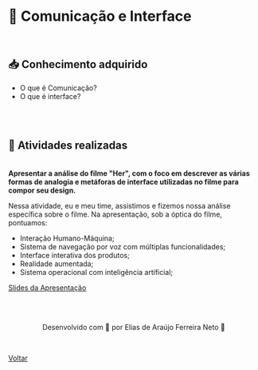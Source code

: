 <h1 id="topico1"> 👥 Comunicação e Interface </h1>

<br>

<h2> 📥 Conhecimento adquirido </h2>

- O que é Comunicação?
- O que é interface?

<br><br>

<h2> 📝 Atividades realizadas </h2>

<br>

<strong>
  Apresentar a análise do filme "Her", com o foco em descrever as várias formas de analogia e metáforas de interface 
  utilizadas no filme para compor seu design.
</strong>

<br>

<p>
  Nessa atividade, eu e meu time, assistimos e fizemos nossa análise específica sobre o filme. Na apresentação, sob a óptica do filme, pontuamos:
</p>
<ul>
  <li>Interação Humano-Máquina;</li>
  <li>Sistema de navegação por voz com múltiplas funcionalidades;</li>
  <li>Interface interativa dos produtos;</li>
  <li>Realidade aumentada;</li>
  <li>Sistema operacional com inteligência artificial;</li>
</ul>

<a href="https://www.canva.com/design/DAE89BDuA_0/DmdYwYZtYfMUeG7Yuh1ZLg/view?utm_content=DAE89BDuA_0&utm_campaign=designshare&utm_medium=link&utm_source=publishpresent#1">Slides da Apresentação</a>

<br>
<br>

<p align="center"> Desenvolvido com 💜 por Elias de Araújo Ferreira Neto 👋 <p>

<br>

<a href="./stage01.md">Voltar</a>